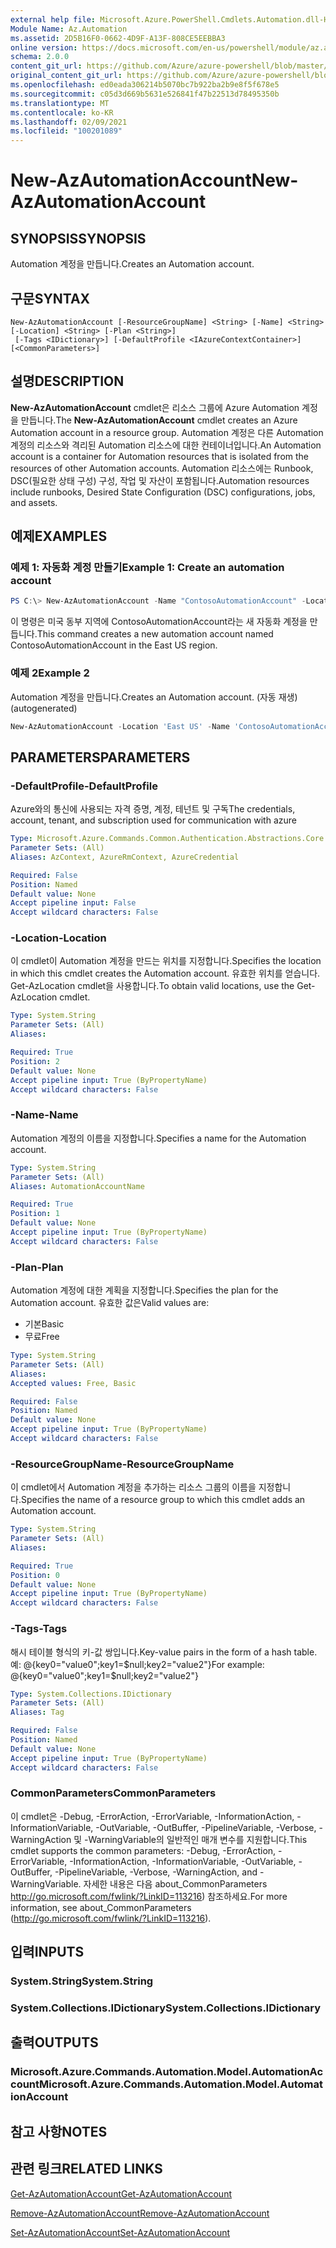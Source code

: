 ```yaml
---
external help file: Microsoft.Azure.PowerShell.Cmdlets.Automation.dll-Help.xml
Module Name: Az.Automation
ms.assetid: 2D5B16F0-0662-4D9F-A13F-808CE5EEBBA3
online version: https://docs.microsoft.com/en-us/powershell/module/az.automation/new-azautomationaccount
schema: 2.0.0
content_git_url: https://github.com/Azure/azure-powershell/blob/master/src/Automation/Automation/help/New-AzAutomationAccount.md
original_content_git_url: https://github.com/Azure/azure-powershell/blob/master/src/Automation/Automation/help/New-AzAutomationAccount.md
ms.openlocfilehash: ed0eada306214b5070bc7b922ba2b9e8f5f678e5
ms.sourcegitcommit: c05d3d669b5631e526841f47b22513d78495350b
ms.translationtype: MT
ms.contentlocale: ko-KR
ms.lasthandoff: 02/09/2021
ms.locfileid: "100201089"
---
```

# <span data-ttu-id="3e517-101">New-AzAutomationAccount</span><span class="sxs-lookup"><span data-stu-id="3e517-101">New-AzAutomationAccount</span></span>

## <span data-ttu-id="3e517-102">SYNOPSIS</span><span class="sxs-lookup"><span data-stu-id="3e517-102">SYNOPSIS</span></span>
<span data-ttu-id="3e517-103">Automation 계정을 만듭니다.</span><span class="sxs-lookup"><span data-stu-id="3e517-103">Creates an Automation account.</span></span>

## <span data-ttu-id="3e517-104">구문</span><span class="sxs-lookup"><span data-stu-id="3e517-104">SYNTAX</span></span>

```
New-AzAutomationAccount [-ResourceGroupName] <String> [-Name] <String> [-Location] <String> [-Plan <String>]
 [-Tags <IDictionary>] [-DefaultProfile <IAzureContextContainer>] [<CommonParameters>]
```

## <span data-ttu-id="3e517-105">설명</span><span class="sxs-lookup"><span data-stu-id="3e517-105">DESCRIPTION</span></span>
<span data-ttu-id="3e517-106">**New-AzAutomationAccount** cmdlet은 리소스 그룹에 Azure Automation 계정을 만듭니다.</span><span class="sxs-lookup"><span data-stu-id="3e517-106">The **New-AzAutomationAccount** cmdlet creates an Azure Automation account in a resource group.</span></span>
<span data-ttu-id="3e517-107">Automation 계정은 다른 Automation 계정의 리소스와 격리된 Automation 리소스에 대한 컨테이너입니다.</span><span class="sxs-lookup"><span data-stu-id="3e517-107">An Automation account is a container for Automation resources that is isolated from the resources of other Automation accounts.</span></span> <span data-ttu-id="3e517-108">Automation 리소스에는 Runbook, DSC(필요한 상태 구성) 구성, 작업 및 자산이 포함됩니다.</span><span class="sxs-lookup"><span data-stu-id="3e517-108">Automation resources include runbooks, Desired State Configuration (DSC) configurations, jobs, and assets.</span></span>

## <span data-ttu-id="3e517-109">예제</span><span class="sxs-lookup"><span data-stu-id="3e517-109">EXAMPLES</span></span>

### <span data-ttu-id="3e517-110">예제 1: 자동화 계정 만들기</span><span class="sxs-lookup"><span data-stu-id="3e517-110">Example 1: Create an automation account</span></span>
```powershell
PS C:\> New-AzAutomationAccount -Name "ContosoAutomationAccount" -Location "East US" -ResourceGroupName "ResourceGroup01"
```

<span data-ttu-id="3e517-111">이 명령은 미국 동부 지역에 ContosoAutomationAccount라는 새 자동화 계정을 만듭니다.</span><span class="sxs-lookup"><span data-stu-id="3e517-111">This command creates a new automation account named ContosoAutomationAccount in the East US region.</span></span>

### <span data-ttu-id="3e517-112">예제 2</span><span class="sxs-lookup"><span data-stu-id="3e517-112">Example 2</span></span>

<span data-ttu-id="3e517-113">Automation 계정을 만듭니다.</span><span class="sxs-lookup"><span data-stu-id="3e517-113">Creates an Automation account.</span></span> <span data-ttu-id="3e517-114">(자동 재생)</span><span class="sxs-lookup"><span data-stu-id="3e517-114">(autogenerated)</span></span>

<!-- Aladdin Generated Example -->
```powershell
New-AzAutomationAccount -Location 'East US' -Name 'ContosoAutomationAccount' -ResourceGroupName 'ResourceGroup01' -Tags <IDictionary>
```

## <span data-ttu-id="3e517-115">PARAMETERS</span><span class="sxs-lookup"><span data-stu-id="3e517-115">PARAMETERS</span></span>

### <span data-ttu-id="3e517-116">-DefaultProfile</span><span class="sxs-lookup"><span data-stu-id="3e517-116">-DefaultProfile</span></span>
<span data-ttu-id="3e517-117">Azure와의 통신에 사용되는 자격 증명, 계정, 테넌트 및 구독</span><span class="sxs-lookup"><span data-stu-id="3e517-117">The credentials, account, tenant, and subscription used for communication with azure</span></span>

```yaml
Type: Microsoft.Azure.Commands.Common.Authentication.Abstractions.Core.IAzureContextContainer
Parameter Sets: (All)
Aliases: AzContext, AzureRmContext, AzureCredential

Required: False
Position: Named
Default value: None
Accept pipeline input: False
Accept wildcard characters: False
```

### <span data-ttu-id="3e517-118">-Location</span><span class="sxs-lookup"><span data-stu-id="3e517-118">-Location</span></span>
<span data-ttu-id="3e517-119">이 cmdlet이 Automation 계정을 만드는 위치를 지정합니다.</span><span class="sxs-lookup"><span data-stu-id="3e517-119">Specifies the location in which this cmdlet creates the Automation account.</span></span>
<span data-ttu-id="3e517-120">유효한 위치를 얻습니다. Get-AzLocation cmdlet을 사용합니다.</span><span class="sxs-lookup"><span data-stu-id="3e517-120">To obtain valid locations, use the Get-AzLocation cmdlet.</span></span>

```yaml
Type: System.String
Parameter Sets: (All)
Aliases:

Required: True
Position: 2
Default value: None
Accept pipeline input: True (ByPropertyName)
Accept wildcard characters: False
```

### <span data-ttu-id="3e517-121">-Name</span><span class="sxs-lookup"><span data-stu-id="3e517-121">-Name</span></span>
<span data-ttu-id="3e517-122">Automation 계정의 이름을 지정합니다.</span><span class="sxs-lookup"><span data-stu-id="3e517-122">Specifies a name for the Automation account.</span></span>

```yaml
Type: System.String
Parameter Sets: (All)
Aliases: AutomationAccountName

Required: True
Position: 1
Default value: None
Accept pipeline input: True (ByPropertyName)
Accept wildcard characters: False
```

### <span data-ttu-id="3e517-123">-Plan</span><span class="sxs-lookup"><span data-stu-id="3e517-123">-Plan</span></span>
<span data-ttu-id="3e517-124">Automation 계정에 대한 계획을 지정합니다.</span><span class="sxs-lookup"><span data-stu-id="3e517-124">Specifies the plan for the Automation account.</span></span>
<span data-ttu-id="3e517-125">유효한 값은</span><span class="sxs-lookup"><span data-stu-id="3e517-125">Valid values are:</span></span>
- <span data-ttu-id="3e517-126">기본</span><span class="sxs-lookup"><span data-stu-id="3e517-126">Basic</span></span>
- <span data-ttu-id="3e517-127">무료</span><span class="sxs-lookup"><span data-stu-id="3e517-127">Free</span></span>

```yaml
Type: System.String
Parameter Sets: (All)
Aliases:
Accepted values: Free, Basic

Required: False
Position: Named
Default value: None
Accept pipeline input: True (ByPropertyName)
Accept wildcard characters: False
```

### <span data-ttu-id="3e517-128">-ResourceGroupName</span><span class="sxs-lookup"><span data-stu-id="3e517-128">-ResourceGroupName</span></span>
<span data-ttu-id="3e517-129">이 cmdlet에서 Automation 계정을 추가하는 리소스 그룹의 이름을 지정합니다.</span><span class="sxs-lookup"><span data-stu-id="3e517-129">Specifies the name of a resource group to which this cmdlet adds an Automation account.</span></span>

```yaml
Type: System.String
Parameter Sets: (All)
Aliases:

Required: True
Position: 0
Default value: None
Accept pipeline input: True (ByPropertyName)
Accept wildcard characters: False
```

### <span data-ttu-id="3e517-130">-Tags</span><span class="sxs-lookup"><span data-stu-id="3e517-130">-Tags</span></span>
<span data-ttu-id="3e517-131">해시 테이블 형식의 키-값 쌍입니다.</span><span class="sxs-lookup"><span data-stu-id="3e517-131">Key-value pairs in the form of a hash table.</span></span> <span data-ttu-id="3e517-132">예: @{key0="value0";key1=$null;key2="value2"}</span><span class="sxs-lookup"><span data-stu-id="3e517-132">For example: @{key0="value0";key1=$null;key2="value2"}</span></span>

```yaml
Type: System.Collections.IDictionary
Parameter Sets: (All)
Aliases: Tag

Required: False
Position: Named
Default value: None
Accept pipeline input: True (ByPropertyName)
Accept wildcard characters: False
```

### <span data-ttu-id="3e517-133">CommonParameters</span><span class="sxs-lookup"><span data-stu-id="3e517-133">CommonParameters</span></span>
<span data-ttu-id="3e517-134">이 cmdlet은 -Debug, -ErrorAction, -ErrorVariable, -InformationAction, -InformationVariable, -OutVariable, -OutBuffer, -PipelineVariable, -Verbose, -WarningAction 및 -WarningVariable의 일반적인 매개 변수를 지원합니다.</span><span class="sxs-lookup"><span data-stu-id="3e517-134">This cmdlet supports the common parameters: -Debug, -ErrorAction, -ErrorVariable, -InformationAction, -InformationVariable, -OutVariable, -OutBuffer, -PipelineVariable, -Verbose, -WarningAction, and -WarningVariable.</span></span> <span data-ttu-id="3e517-135">자세한 내용은 다음 about_CommonParameters http://go.microsoft.com/fwlink/?LinkID=113216) 참조하세요.</span><span class="sxs-lookup"><span data-stu-id="3e517-135">For more information, see about_CommonParameters (http://go.microsoft.com/fwlink/?LinkID=113216).</span></span>

## <span data-ttu-id="3e517-136">입력</span><span class="sxs-lookup"><span data-stu-id="3e517-136">INPUTS</span></span>

### <span data-ttu-id="3e517-137">System.String</span><span class="sxs-lookup"><span data-stu-id="3e517-137">System.String</span></span>

### <span data-ttu-id="3e517-138">System.Collections.IDictionary</span><span class="sxs-lookup"><span data-stu-id="3e517-138">System.Collections.IDictionary</span></span>

## <span data-ttu-id="3e517-139">출력</span><span class="sxs-lookup"><span data-stu-id="3e517-139">OUTPUTS</span></span>

### <span data-ttu-id="3e517-140">Microsoft.Azure.Commands.Automation.Model.AutomationAccount</span><span class="sxs-lookup"><span data-stu-id="3e517-140">Microsoft.Azure.Commands.Automation.Model.AutomationAccount</span></span>

## <span data-ttu-id="3e517-141">참고 사항</span><span class="sxs-lookup"><span data-stu-id="3e517-141">NOTES</span></span>

## <span data-ttu-id="3e517-142">관련 링크</span><span class="sxs-lookup"><span data-stu-id="3e517-142">RELATED LINKS</span></span>

[<span data-ttu-id="3e517-143">Get-AzAutomationAccount</span><span class="sxs-lookup"><span data-stu-id="3e517-143">Get-AzAutomationAccount</span></span>](./Get-AzAutomationAccount.md)

[<span data-ttu-id="3e517-144">Remove-AzAutomationAccount</span><span class="sxs-lookup"><span data-stu-id="3e517-144">Remove-AzAutomationAccount</span></span>](./Remove-AzAutomationAccount.md)

[<span data-ttu-id="3e517-145">Set-AzAutomationAccount</span><span class="sxs-lookup"><span data-stu-id="3e517-145">Set-AzAutomationAccount</span></span>](./Set-AzAutomationAccount.md)
